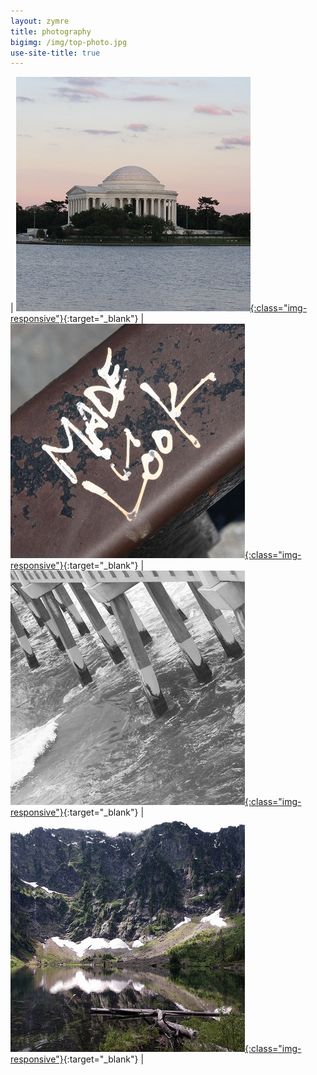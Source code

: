 ```yaml
---
layout: zymre
title: photography
bigimg: /img/top-photo.jpg
use-site-title: true
---
```


| [<img src="/media/arch.jpg" onmouseover="this.src='/media/arch_hover.jpg'" onmouseout="this.src='/media/arch.jpg'" />{:class="img-responsive"}](https://flic.kr/s/aHsjU98CkE){:target="_blank"} | [<img src="/media/artsy.jpg" onmouseover="this.src='/media/artsy_hover.jpg'" onmouseout="this.src='/media/artsy.jpg'" />{:class="img-responsive"}](https://flic.kr/s/aHsjU99FZF){:target="_blank"} | [<img src="/media/bw.jpg" onmouseover="this.src='/media/bw_hover.jpg'" onmouseout="this.src='/media/bw.jpg'" />{:class="img-responsive"}](https://flic.kr/s/aHsjuVeqe3){:target="_blank"} | [<img src="/media/nature.jpg" onmouseover="this.src='/media/nature_hover.jpg'" onmouseout="this.src='/media/nature.jpg'" />{:class="img-responsive"}](https://flic.kr/s/aHsk9ZvMKs){:target="_blank"} |
